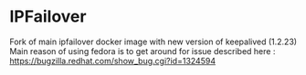 IPFailover
======================
Fork of main ipfailover docker image with new version of keepalived (1.2.23)
Main reason of using fedora is to get around for issue described here : https://bugzilla.redhat.com/show_bug.cgi?id=1324594
